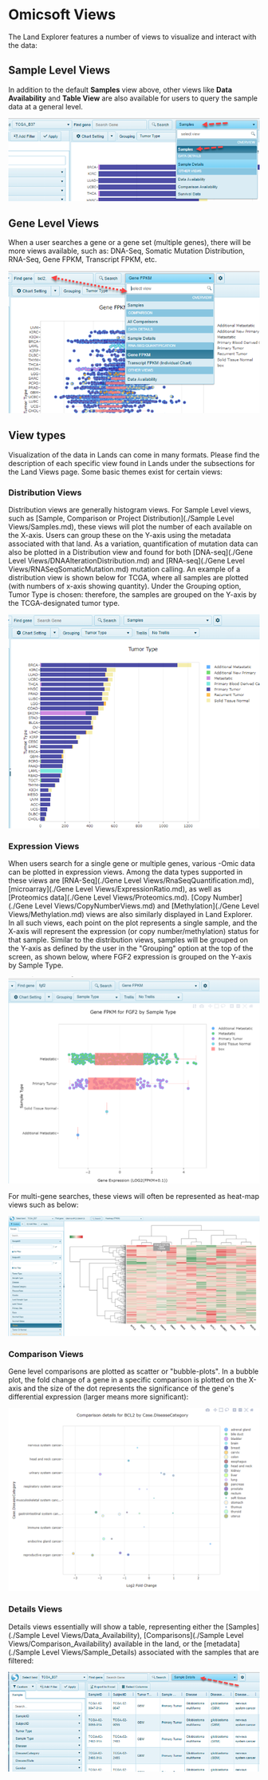 # Omicsoft Views

The Land Explorer features a number of views to visualize and interact with the data:

## Sample Level Views

In addition to the default **Samples** view above, other views like **Data Availability** and **Table View** are also available for users to query the sample data at a general level.

![SampleDistView_png](../images/SampleView.png)


## Gene Level Views

When a user searches a gene or a gene set (multiple genes), there will be more views available, such as: DNA-Seq, Somatic Mutation Distribution, RNA-Seq, Gene FPKM, Transcript FPKM, etc.

![SelectViews_genes_png](../images/SelectViews_genes.png)

## View types

Visualization of the data in Lands can come in many formats. Please find the description of each specific view found in Lands under the subsections for the Land Views page. Some basic themes exist for certain views:

### Distribution Views

Distribution views are generally histogram views. For Sample Level views, such as [Sample, Comparison or Project Distribution](./Sample Level Views/Samples.md), these views will plot the number of each available on the X-axis. Users can group these on the Y-axis using the metadata associated with that land. As a variation, quantification of mutation data can also be plotted in a Distribution view and found for both [DNA-seq](./Gene Level Views/DNAAlterationDistribution.md) and [RNA-seq](./Gene Level Views/RNASeqSomaticMutation.md) mutation calling. An example of a distribution view is shown below for TCGA, where all samples are plotted (with numbers of x-axis showing quantity). Under the Grouping option, Tumor Type is chosen: therefore, the samples are grouped on the Y-axis by the TCGA-designated tumor type.

![SampleDistView_png](../images/SampleViewTCGAB37.png)

### Expression Views

When users search for a single gene or multiple genes, various -Omic data can be plotted in expression views. Among the data types supported in these views are [RNA-Seq](./Gene Level Views/RnaSeqQuantification.md), [microarray](./Gene Level Views/ExpressionRatio.md), as well as [Proteomics data](./Gene Level Views/Proteomics.md). [Copy Number](./Gene Level Views/CopyNumberViews.md)  and [Methylation](./Gene Level Views/Methylation.md) views are also similarly displayed in Land Explorer. In all such views, each point on the plot represents a single sample, and the X-axis will represent the expression (or copy number/methylation) status for that sample. Similar to the distribution views, samples will be grouped on the Y-axis as defined by the user in the "Grouping" option at the top of the screen, as shown below, where FGF2 expression is grouped on the Y-axis by Sample Type.

![GeneFPKM_png](../images/geneFPKM.png)

For multi-gene searches, these views will often be represented as heat-map views such as below:

![LandPortal_login_png](../images/HeatmapFPKM.png)

### Comparison Views

Gene level comparisons are plotted as scatter or "bubble-plots". In a bubble plot, the fold change of a gene in a specific comparison is plotted on the X-axis and the size of the dot represents the significance of the gene's differential expression (larger means more significant):

![Disease_vs_Normal_png](../images/DiseasevsNormal.png)

### Details Views

Details views essentially will show a table, representing either the [Samples](./Sample Level Views/Data_Availability), [Comparisons](./Sample Level Views/Comparison_Availability) available in the land, or the [metadata](./Sample Level Views/Sample_Details) associated with the samples that are filtered:

![LandPortal_login_png](../images/SampleDetails_view.png)
